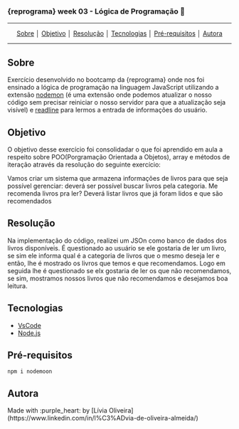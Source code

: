 ### {reprograma} week 03 - Lógica de Programação :rocket: 
---
<p align = "center">
<a align href = "#Sobre">Sobre</a> │
<a align href = "#Objetivo">Objetivo</a> │
<a align href = "#Objetivo">Resolução</a> │
<a align href = "#Tecnologias">Tecnologias</a> │
<a align href = "#Pré-requisitos">Pré-requisitos</a> │
<a align href = "#Autora">Autora</a>
</p>

---

## Sobre
<p>Exercício desenvolvido no bootcamp da {reprograma} onde nos foi ensinado a lógica de programação na linguagem JavaScript utilizando a extensão <u>nodemon</u> (é uma extensão onde podemos atualizar o nosso código sem precisar reiniciar o nosso servidor para que a atualização seja visível) e <u>readline</u> para lermos a entrada de informações do usuário. </p>

## Objetivo
<p>O objetivo desse exercício foi consolidadar o que foi aprendido em aula a respeito sobre POO(Porgramação Orientada a Objetos), array e métodos de iteração através da resolução do seguinte exercício:</p>

<p>Vamos criar um sistema que armazena informações de livros para que seja possível gerenciar: deverá ser possível buscar livros pela categoria.
Me recomenda livros pra ler? Deverá listar livros que já foram lidos e que são recomendados
</p>

## Resolução

<p>Na implementação do código, realizei um JSOn como banco de dados dos livros disponíveis. É questionado ao usuário se ele gostaria de ler um livro, se sim ele informa qual é a categoria de livros que o mesmo deseja ler e então, lhe é mostrado os livros que temos e que recomendamos. Logo em seguida lhe é questionado se elx gostaria de ler os que não recomendamos, se sim, mostramos nossos livros que não recomendamos e desejamos boa leitura.</p>

## Tecnologias
- [VsCode](https://code.visualstudio.com/download)
- [Node.js](https://nodejs.org/en/download/)

## Pré-requisitos

    npm i nodemoon

## Autora
<p>Made with :purple_heart: by [Lívia Oliveira](https://www.linkedin.com/in/l%C3%ADvia-de-oliveira-almeida/)</p>





